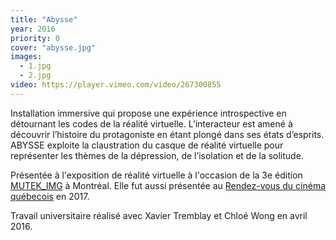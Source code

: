 ```yaml
---
title: "Abysse"
year: 2016
priority: 0
cover: "abysse.jpg"
images:
  - 1.jpg
  - 2.jpg
video: https://player.vimeo.com/video/267300855
---
```


Installation immersive qui propose une expérience introspective en détournant les codes de la réalité virtuelle. L’interacteur est amené à découvrir l’histoire du protagoniste en étant plongé dans ses états d’esprits. ABYSSE exploite la claustration du casque de réalité virtuelle pour représenter les thèmes de la dépression, de l’isolation et de la solitude.

Présentée à l'exposition de réalité virtuelle à l'occasion de la 3e édition [MUTEK_IMG](http://www.mutek.org/) à Montréal. Elle fut aussi présentée au [Rendez-vous du cinéma québecois](https://rendez-vous.quebeccinema.ca/) en 2017.

Travail universitaire réalisé avec Xavier Tremblay et Chloé Wong en avril 2016.
